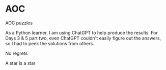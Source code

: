 # AOC
AOC puzzles

As a Python learner, I am using ChatGPT to help produce the results. For Days 3 & 5 part two, even ChatGPT couldn't easily figure out the answers, so I had to peek the solutions from others.

No regrets

A star is a star